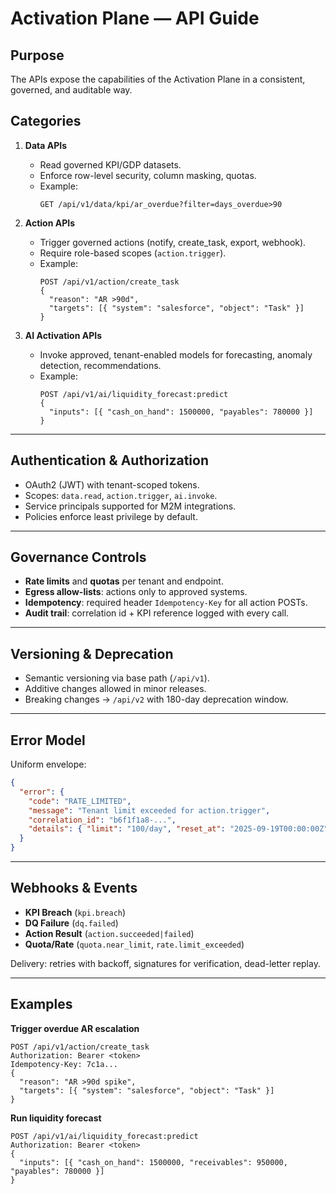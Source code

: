 # Activation Plane — API Guide

## Purpose
The APIs expose the capabilities of the Activation Plane in a consistent, governed, and auditable way.

## Categories

1. **Data APIs**  
   - Read governed KPI/GDP datasets.  
   - Enforce row-level security, column masking, quotas.  
   - Example:  
     ```
     GET /api/v1/data/kpi/ar_overdue?filter=days_overdue>90
     ```

2. **Action APIs**  
   - Trigger governed actions (notify, create_task, export, webhook).  
   - Require role-based scopes (`action.trigger`).  
   - Example:  
     ```
     POST /api/v1/action/create_task
     {
       "reason": "AR >90d",
       "targets": [{ "system": "salesforce", "object": "Task" }]
     }
     ```

3. **AI Activation APIs**  
   - Invoke approved, tenant-enabled models for forecasting, anomaly detection, recommendations.  
   - Example:  
     ```
     POST /api/v1/ai/liquidity_forecast:predict
     {
       "inputs": [{ "cash_on_hand": 1500000, "payables": 780000 }]
     }
     ```

---

## Authentication & Authorization
- OAuth2 (JWT) with tenant-scoped tokens.  
- Scopes: `data.read`, `action.trigger`, `ai.invoke`.  
- Service principals supported for M2M integrations.  
- Policies enforce least privilege by default.

---

## Governance Controls
- **Rate limits** and **quotas** per tenant and endpoint.  
- **Egress allow-lists**: actions only to approved systems.  
- **Idempotency**: required header `Idempotency-Key` for all action POSTs.  
- **Audit trail**: correlation id + KPI reference logged with every call.  

---

## Versioning & Deprecation
- Semantic versioning via base path (`/api/v1`).  
- Additive changes allowed in minor releases.  
- Breaking changes → `/api/v2` with 180-day deprecation window.  

---

## Error Model
Uniform envelope:  
```json
{
  "error": {
    "code": "RATE_LIMITED",
    "message": "Tenant limit exceeded for action.trigger",
    "correlation_id": "b6f1f1a8-...",
    "details": { "limit": "100/day", "reset_at": "2025-09-19T00:00:00Z" }
  }
}
```

---

## Webhooks & Events
- **KPI Breach** (`kpi.breach`)  
- **DQ Failure** (`dq.failed`)  
- **Action Result** (`action.succeeded|failed`)  
- **Quota/Rate** (`quota.near_limit`, `rate.limit_exceeded`)  

Delivery: retries with backoff, signatures for verification, dead-letter replay.

---

## Examples

**Trigger overdue AR escalation**  
```
POST /api/v1/action/create_task
Authorization: Bearer <token>
Idempotency-Key: 7c1a...
{
  "reason": "AR >90d spike",
  "targets": [{ "system": "salesforce", "object": "Task" }]
}
```

**Run liquidity forecast**  
```
POST /api/v1/ai/liquidity_forecast:predict
Authorization: Bearer <token>
{
  "inputs": [{ "cash_on_hand": 1500000, "receivables": 950000, "payables": 780000 }]
}
```
